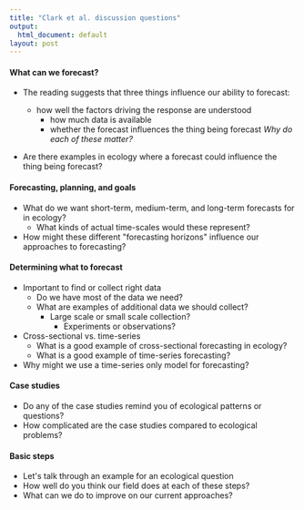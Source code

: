 ```yaml
---
title: "Clark et al. discussion questions"
output:
  html_document: default
layout: post
---
```


#### What can we forecast?

* The reading suggests that three things influence our ability to forecast:
  * how well the factors driving the response are understood
	* how much data is available
	* whether the forecast influences the thing being forecast
*Why do each of these matter?*

* Are there examples in ecology where a forecast could influence the thing being
  forecast?
  
#### Forecasting, planning, and goals

* What do we want short-term, medium-term, and long-term forecasts for in
  ecology?
    * What kinds of actual time-scales would these represent?
* How might these different "forecasting horizons" influence our approaches to
  forecasting?

#### Determining what to forecast

* Important to find or collect right data
    * Do we have most of the data we need?
  	* What are examples of additional data we should collect?
	    * Large scale or small scale collection?
            * Experiments or observations?
* Cross-sectional vs. time-series
    * What is a good example of cross-sectional forecasting in ecology?
    * What is a good example of time-series forecasting?
* Why might we use a time-series only model for forecasting?

#### Case studies

* Do any of the case studies remind you of ecological patterns or questions?
* How complicated are the case studies compared to ecological problems?

#### Basic steps

* Let's talk through an example for an ecological question
* How well do you think our field does at each of these steps?
* What can we do to improve on our current approaches?
